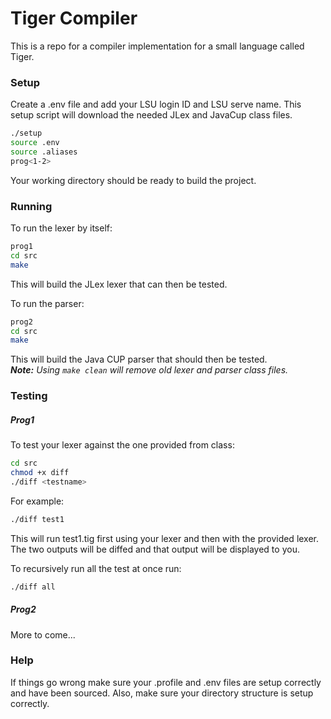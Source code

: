# Tiger Compiler

This is a repo for a compiler implementation for a small language called Tiger.

### Setup

Create a .env file and add your LSU login ID and LSU serve name.
This setup script will download the needed JLex and JavaCup class files.
```bash
./setup
source .env
source .aliases
prog<1-2> 
```
Your working directory should be ready to build the project.

### Running

To run the lexer by itself:
```bash
prog1
cd src
make
```
This will build the JLex lexer that can then be tested.

To run the parser:
```bash
prog2
cd src
make
```
This will build the Java CUP parser that should then be tested.  
**_Note:_** _Using `make clean` will remove old lexer and parser class files._

### Testing

##### Prog1
To test your lexer against the one provided from class:
```bash
cd src
chmod +x diff
./diff <testname>
```
For example:
```bash
./diff test1
```
This will run test1.tig first using your lexer and then with the provided lexer.
The two outputs will be diffed and that output will be displayed to you.  

To recursively run all the test at once run:
```bash
./diff all
```
##### Prog2

More to come...

### Help

If things go wrong make sure your .profile and .env files are setup correctly and have been sourced.
Also, make sure your directory structure is setup correctly.

